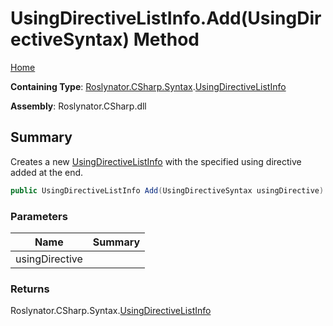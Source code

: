 # UsingDirectiveListInfo\.Add\(UsingDirectiveSyntax\) Method

[Home](../../../../../README.md)

**Containing Type**: [Roslynator.CSharp.Syntax](../../README.md)\.[UsingDirectiveListInfo](../README.md)

**Assembly**: Roslynator\.CSharp\.dll

## Summary

Creates a new [UsingDirectiveListInfo](../README.md) with the specified using directive added at the end\.

```csharp
public UsingDirectiveListInfo Add(UsingDirectiveSyntax usingDirective)
```

### Parameters

| Name | Summary |
| ---- | ------- |
| usingDirective | |

### Returns

Roslynator\.CSharp\.Syntax\.[UsingDirectiveListInfo](../README.md)

